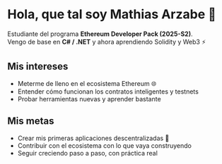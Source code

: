 # Hola, que tal soy Mathias Arzabe 👋

Estudiante del programa **Ethereum Developer Pack (2025-S2)**.  
Vengo de base en **C# / .NET** y ahora aprendiendo Solidity y Web3 ⚡  

## Mis intereses
- Meterme de lleno en el ecosistema Ethereum 🌐  
- Entender cómo funcionan los contratos inteligentes y testnets  
- Probar herramientas nuevas y aprender bastante  

## Mis metas
- Crear mis primeras aplicaciones descentralizadas 🚀  
- Contribuir con el ecosistema con lo que vaya construyendo  
- Seguir creciendo paso a paso, con práctica real  
